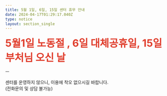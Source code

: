 ```yaml
---
title: 5월 1일, 6일, 15일 센터 휴무 안내
date: 2024-04-17T01:29:17.040Z
type: notice
layout: section_single
---
```

<p><span style="font-size: 24pt; color: #e03e2d;"><strong>5월1일 노동절 , 6일 대체공휴일, 15일 부처님 오신 날</strong></span><span style="font-size: 24pt; color: #e03e2d;">&nbsp;</span></p>
<p>ㅡ</p>
<p>센터를 운영하지 않으니, 이용에 착오 없으시길 바랍니다.<br />(전화문의 및 상담 불가능)</p>